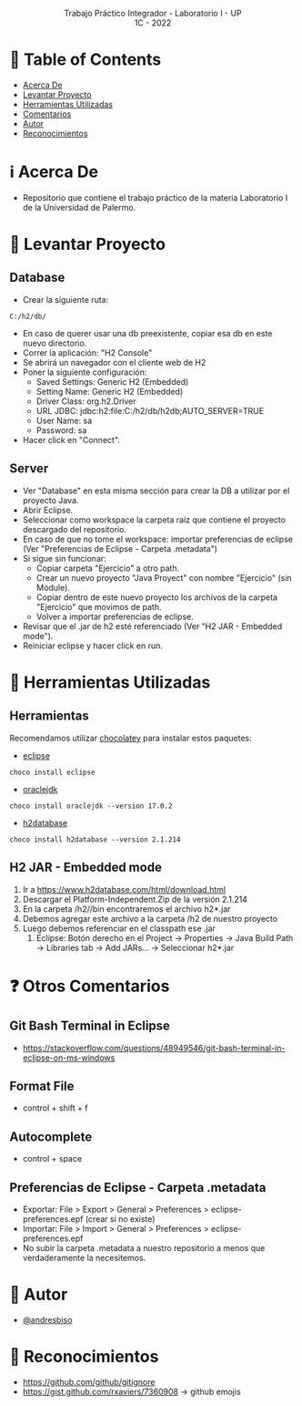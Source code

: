 <p align="center">
    Trabajo Práctico Integrador - Laboratorio I - UP
    <br>
    1C - 2022
    <br>
</p>

# :pencil: Table of Contents
- [Acerca De](#about)
- [Levantar Proyecto](#run_project)
- [Herramientas Utilizadas](#built_using)
- [Comentarios](#comments)
- [Autor](#author)
- [Reconocimientos](#acknowledgement)

# :information_source: Acerca De <a name = "about"></a>
- Repositorio que contiene el trabajo práctico de la materia Laboratorio I de la Universidad de Palermo.

# :wrench: Levantar Proyecto <a name = "run_project"></a>

## Database
- Crear la siguiente ruta:
```
C:/h2/db/
```
- En caso de querer usar una db preexistente, copiar esa db en este nuevo directorio.
- Correr la aplicación: "H2 Console"
- Se abrirá un navegador con el cliente web de H2
- Poner la siguiente configuración:
    - Saved Settings: Generic H2 (Embedded)
    - Setting Name: Generic H2 (Embedded)
    - Driver Class: org.h2.Driver
    - URL JDBC: jdbc:h2:file:C:/h2/db/h2db;AUTO_SERVER=TRUE
    - User Name: sa
    - Password: sa
- Hacer click en "Connect".

## Server
- Ver "Database" en esta misma sección para crear la DB a utilizar por el proyecto Java.
- Abrir Eclipse.
- Seleccionar como workspace la carpeta raíz que contiene el proyecto descargado del repositorio.
- En caso de que no tome el workspace: importar preferencias de eclipse (Ver "Preferencias de Eclipse - Carpeta .metadata")
- Si sigue sin funcionar:
    - Copiar carpeta "Ejercicio" a otro path.
    - Crear un nuevo proyecto "Java Proyect" con nombre "Ejercicio" (sin Module).
    - Copiar dentro de este nuevo proyecto los archivos de la carpeta "Ejercicio" que movimos de path.
    - Volver a importar preferencias de eclipse.
- Revisar que el .jar de h2 esté referenciado (Ver "H2 JAR - Embedded mode").
- Reiniciar eclipse y hacer click en run.

# :hammer: Herramientas Utilizadas <a name = "built_using"></a>

## Herramientas
Recomendamos utilizar [chocolatey](https://chocolatey.org/install) para instalar estos paquetes:
- [eclipse](https://community.chocolatey.org/packages/eclipse)
```
choco install eclipse
```
- [oraclejdk](https://community.chocolatey.org/packages/oraclejdk)
```
choco install oraclejdk --version 17.0.2
```
- [h2database](https://community.chocolatey.org/packages/h2database)
```
choco install h2database --version 2.1.214
```

## H2 JAR - Embedded mode
1. Ir a https://www.h2database.com/html/download.html
2. Descargar el Platform-Independent.Zip de la versión 2.1.214
3. En la carpeta /h2//bin encontraremos el archivo h2*.jar
4. Debemos agregar este archivo a la carpeta /h2 de nuestro proyecto
5. Luego debemos referenciar en el classpath ese .jar
    1. Eclipse: Botón derecho en el Project -> Properties -> Java Build Path -> Libraries tab -> Add JARs... -> Seleccionar h2*.jar

# :question: Otros Comentarios <a name = "comments"></a>
## Git Bash Terminal in Eclipse
- https://stackoverflow.com/questions/48949546/git-bash-terminal-in-eclipse-on-ms-windows
## Format File
- control + shift + f
## Autocomplete
- control + space
## Preferencias de Eclipse - Carpeta .metadata
- Exportar: File > Export > General > Preferences > eclipse-preferences.epf (crear si no existe)
- Importar: File > Import > General > Preferences > eclipse-preferences.epf
- No subir la carpeta .metadata a nuestro repositorio a menos que verdaderamente la necesitemos. 

# :speech_balloon: Autor <a name = "author"></a>
- [@andresbiso](https://github.com/andresbiso)

# :tada: Reconocimientos <a name = "acknowledgement"></a>
- https://github.com/github/gitignore
- https://gist.github.com/rxaviers/7360908 -> github emojis
